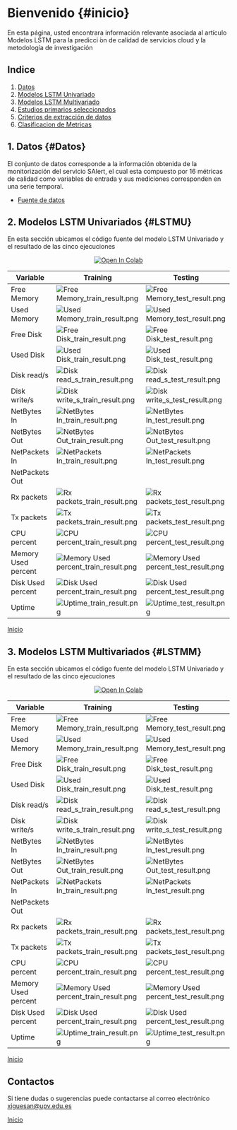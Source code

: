# Bienvenido {#inicio}

En esta página, usted encontrara información relevante asociada al artículo Modelos LSTM para la predicci ́on de calidad de servicios cloud y la metodología de investigación 

## Indice

1. [Datos](#datos)
2. [Modelos LSTM Univariado](#LSTMU)
3. [Modelos LSTM Multivariado](#LSTMM)
4. [Estudios primarios seleccionados](#estudios)
5. [Criterios de extracción de datos](#criterios)
6. [Clasificacion de Metricas](#clasificacion)

## 1. Datos {#Datos}
El conjunto de datos corresponde a la información obtenida de la monitorización del servicio SAlert, el cual esta  compuesto por 16 métricas de calidad como variables de entrada y sus mediciones corresponden en una serie temporal.

- <a href ="./files/datos.xls">  Fuente de datos </a>

## 2. Modelos LSTM Univariados {#LSTMU}
En esta sección ubicamos el código fuente del modelo LSTM Univariado y el resultado de las cinco ejecuciones
<p align="center">
    <a href="https://colab.research.google.com/drive/xx">
        <img src="https://colab.research.google.com/assets/colab-badge.svg" alt="Open In Colab"/>
    </a>
</p>

| Variable            | Training                                                                            | Testing                                                                                |
|---------------------|------------------------------------------------------------------------------------------|----------------------------------------------------------------------------------------|
| Free Memory         | ![Free Memory_train_result.png](imgs%2FFree%20Memory_train_result.png)                   | ![Free Memory_test_result.png](imgs%2FFree%20Memory_test_result.png)                   |
| Used Memory         | ![Used Memory_train_result.png](imgs%2FUsed%20Memory_train_result.png)                   | ![Used Memory_test_result.png](imgs%2FUsed%20Memory_test_result.png)                   |
| Free Disk           | ![Free Disk_train_result.png](imgs%2FFree%20Disk_train_result.png)                       | ![Free Disk_test_result.png](imgs%2FFree%20Disk_test_result.png)                       |
| Used Disk           | ![Used Disk_train_result.png](imgs%2FUsed%20Disk_train_result.png)                       | ![Used Disk_test_result.png](imgs%2FUsed%20Disk_test_result.png)                       |
| Disk read/s         | ![Disk read_s_train_result.png](imgs%2FDisk%20read_s_train_result.png)                   | ![Disk read_s_test_result.png](imgs%2FDisk%20read_s_test_result.png)                   |
| Disk write/s        | ![Disk write_s_train_result.png](imgs%2FDisk%20write_s_train_result.png)                 | ![Disk write_s_test_result.png](imgs%2FDisk%20write_s_test_result.png)                 |
| NetBytes In         | ![NetBytes In_train_result.png](imgs%2FNetBytes%20In_train_result.png)                   | ![NetBytes In_test_result.png](imgs%2FNetBytes%20In_test_result.png)                   |
| NetBytes Out        | ![NetBytes Out_train_result.png](imgs%2FNetBytes%20Out_train_result.png)                 | ![NetBytes Out_test_result.png](imgs%2FNetBytes%20Out_test_result.png)                 |
| NetPackets In       | ![NetPackets In_train_result.png](imgs%2FNetPackets%20In_train_result.png)               | ![NetPackets In_test_result.png](imgs%2FNetPackets%20In_test_result.png)               |
| NetPackets Out      |                                                                                          |                                                                                        |
| Rx packets          | ![Rx packets_train_result.png](imgs%2FRx%20packets_train_result.png)                     | ![Rx packets_test_result.png](imgs%2FRx%20packets_test_result.png)                     |
| Tx packets          | ![Tx packets_train_result.png](imgs%2FTx%20packets_train_result.png)                     | ![Tx packets_test_result.png](imgs%2FTx%20packets_test_result.png)                     |
| CPU percent         | ![CPU percent_train_result.png](imgs%2FCPU%20percent_train_result.png)                   | ![CPU percent_test_result.png](imgs%2FCPU%20percent_test_result.png)                   |
| Memory Used percent | ![Memory Used percent_train_result.png](imgs%2FMemory%20Used%20percent_train_result.png) | ![Memory Used percent_test_result.png](imgs%2FMemory%20Used%20percent_test_result.png) |
| Disk Used percent   | ![Disk Used percent_train_result.png](imgs%2FDisk%20Used%20percent_train_result.png)     | ![Disk Used percent_test_result.png](imgs%2FDisk%20Used%20percent_test_result.png)     |
| Uptime              | ![Uptime_train_result.png](imgs%2FUptime_train_result.png)                               | ![Uptime_test_result.png](imgs%2FUptime_test_result.png)                               |
[Inicio](#inicio)

## 3. Modelos LSTM Multivariados {#LSTMM}
En esta sección ubicamos el código fuente del modelo LSTM Univariado y el resultado de las cinco ejecuciones
<p align="center">
    <a href="https://colab.research.google.com/drive/xx">
        <img src="https://colab.research.google.com/assets/colab-badge.svg" alt="Open In Colab"/>
    </a>
</p>

| Variable            | Training                                                                            | Testing                                                                                |
|---------------------|------------------------------------------------------------------------------------------|----------------------------------------------------------------------------------------|
| Free Memory         | ![Free Memory_train_result.png](imgs%2FFree%20Memory_train_result-1.png)                   | ![Free Memory_test_result.png](imgs%2FFree%20Memory_test_result-1.png)                   |
| Used Memory         | ![Used Memory_train_result.png](imgs%2FUsed%20Memory_train_result-1.png)                   | ![Used Memory_test_result.png](imgs%2FUsed%20Memory_test_result-1.png)                   |
| Free Disk           | ![Free Disk_train_result.png](imgs%2FFree%20Disk_train_result-1.png)                       | ![Free Disk_test_result.png](imgs%2FFree%20Disk_test_result-1.png)                       |
| Used Disk           | ![Used Disk_train_result.png](imgs%2FUsed%20Disk_train_result-1.png)                       | ![Used Disk_test_result.png](imgs%2FUsed%20Disk_test_result-1.png)                       |
| Disk read/s         | ![Disk read_s_train_result.png](imgs%2FDisk%20read_s_train_result-1.png)                   | ![Disk read_s_test_result.png](imgs%2FDisk%20read_s_test_result-1.png)                   |
| Disk write/s        | ![Disk write_s_train_result.png](imgs%2FDisk%20write_s_train_result-1.png)                 | ![Disk write_s_test_result.png](imgs%2FDisk%20write_s_test_result-1.png)                 |
| NetBytes In         | ![NetBytes In_train_result.png](imgs%2FNetBytes%20In_train_result-1.png)                   | ![NetBytes In_test_result.png](imgs%2FNetBytes%20In_test_result-1.png)                   |
| NetBytes Out        | ![NetBytes Out_train_result.png](imgs%2FNetBytes%20Out_train_result-1.png)                 | ![NetBytes Out_test_result.png](imgs%2FNetBytes%20Out_test_result-1.png)                 |
| NetPackets In       | ![NetPackets In_train_result.png](imgs%2FNetPackets%20In_train_result-1.png)               | ![NetPackets In_test_result.png](imgs%2FNetPackets%20In_test_result-1.png)               |
| NetPackets Out      |                                                                                          |                                                                                        |
| Rx packets          | ![Rx packets_train_result.png](imgs%2FRx%20packets_train_result-1.png)                     | ![Rx packets_test_result.png](imgs%2FRx%20packets_test_result-1.png)                     |
| Tx packets          | ![Tx packets_train_result.png](imgs%2FTx%20packets_train_result-1.png)                     | ![Tx packets_test_result.png](imgs%2FTx%20packets_test_result-1.png)                     |
| CPU percent         | ![CPU percent_train_result.png](imgs%2FCPU%20percent_train_result-1.png)                   | ![CPU percent_test_result.png](imgs%2FCPU%20percent_test_result-1.png)                   |
| Memory Used percent | ![Memory Used percent_train_result.png](imgs%2FMemory%20Used%20percent_train_result-1.png) | ![Memory Used percent_test_result.png](imgs%2FMemory%20Used%20percent_test_result-1.png) |
| Disk Used percent   | ![Disk Used percent_train_result.png](imgs%2FDisk%20Used%20percent_train_result-1.png)     | ![Disk Used percent_test_result.png](imgs%2FDisk%20Used%20percent_test_result-1.png)     |
| Uptime              | ![Uptime_train_result.png](imgs%2FUptime_train_result-1.png)                               | ![Uptime_test_result.png](imgs%2FUptime_test_result-1.png)                               |

[Inicio](#inicio)


## Contactos 
Si tiene dudas o sugerencias puede contactarse al correo electrónico xiguesan@upv.edu.es 

[Inicio](#inicio)
